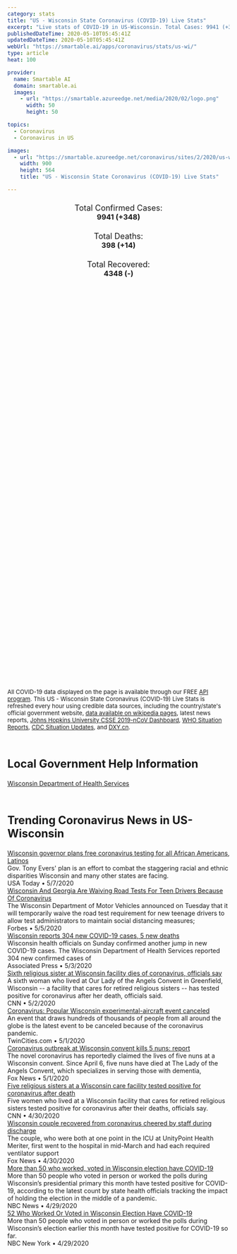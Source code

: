 ```yaml
---
category: stats
title: "US - Wisconsin State Coronavirus (COVID-19) Live Stats"
excerpt: "Live stats of COVID-19 in US-Wisconsin. Total Cases: 9941 (+348), Deaths: 398 (+14), Recoveries: 4348(-)."
publishedDateTime: 2020-05-10T05:45:41Z
updatedDateTime: 2020-05-10T05:45:41Z
webUrl: "https://smartable.ai/apps/coronavirus/stats/us-wi/"
type: article
heat: 100

provider:
  name: Smartable AI
  domain: smartable.ai
  images:
    - url: "https://smartable.azureedge.net/media/2020/02/logo.png"
      width: 50
      height: 50

topics:
  - Coronavirus
  - Coronavirus in US

images:
  - url: "https://smartable.azureedge.net/coronavirus/sites/2/2020/us-wi.jpg"
    width: 900
    height: 564
    title: "US - Wisconsin State Coronavirus (COVID-19) Live Stats"

---
```

<div class="total-stats" style="text-align: center;">
    <h3>
	    <div style="font-size: 18px; font-weight: 400;">Total Confirmed Cases:</div>
	    9941 (<span class='red'>+348</span>)
    </h3>
    <h3>
	    <div style="font-size: 18px; font-weight: 400;">Total Deaths:</div>
	    398 (<span class='red'>+14</span>)
    </h3>
    <h3>
	    <div style="font-size: 18px; font-weight: 400;">Total Recovered:</div>
	    4348 (-)
    </h3>
</div>

<script type="text/javascript" src="https://www.gstatic.com/charts/loader.js"></script>

<div id="time_series_chart" style="width: 100%; height: 400px;"></div>
<script type="text/javascript">
  google.charts.load('current', {'packages':['corechart']});
  google.charts.setOnLoadCallback(drawChart);
  function drawChart() {
    var data = google.visualization.arrayToDataTable([
      ['Date', 'Total Cases', 'Total Deaths', 'Total Recovered'],
      ['1/22/2020', 0, 0, 0],['1/23/2020', 0, 0, 0],['1/24/2020', 0, 0, 0],['1/25/2020', 0, 0, 0],['1/26/2020', 0, 0, 0],['1/27/2020', 0, 0, 0],['1/28/2020', 0, 0, 0],['1/29/2020', 0, 0, 0],['1/30/2020', 0, 0, 0],['1/31/2020', 0, 0, 0],['2/1/2020', 0, 0, 0],['2/2/2020', 0, 0, 0],['2/3/2020', 0, 0, 0],['2/4/2020', 0, 0, 0],['2/5/2020', 0, 0, 0],['2/6/2020', 0, 0, 0],['2/7/2020', 0, 0, 0],['2/8/2020', 0, 0, 0],['2/9/2020', 0, 0, 0],['2/10/2020', 0, 0, 0],['2/11/2020', 0, 0, 0],['2/12/2020', 0, 0, 0],['2/13/2020', 0, 0, 0],['2/14/2020', 0, 0, 0],['2/15/2020', 0, 0, 0],['2/16/2020', 0, 0, 0],['2/17/2020', 0, 0, 0],['2/18/2020', 0, 0, 0],['2/19/2020', 0, 0, 0],['2/20/2020', 0, 0, 0],['2/21/2020', 0, 0, 0],['2/22/2020', 0, 0, 0],['2/23/2020', 0, 0, 0],['2/24/2020', 0, 0, 0],['2/25/2020', 0, 0, 0],['2/26/2020', 0, 0, 0],['2/27/2020', 0, 0, 0],['2/28/2020', 0, 0, 0],['2/29/2020', 0, 0, 0],['3/1/2020', 0, 0, 0],['3/2/2020', 0, 0, 0],['3/3/2020', 0, 0, 0],['3/4/2020', 0, 0, 0],['3/5/2020', 0, 0, 0],['3/6/2020', 0, 0, 0],['3/7/2020', 0, 0, 0],['3/8/2020', 0, 0, 0],['3/9/2020', 0, 0, 0],['3/10/2020', 3, 0, 0],['3/11/2020', 4, 0, 1],['3/12/2020', 8, 0, 1],['3/13/2020', 29, 0, 1],['3/14/2020', 37, 0, 1],['3/15/2020', 34, 0, 1],['3/16/2020', 48, 0, 1],['3/17/2020', 90, 0, 1],['3/18/2020', 114, 0, 1],['3/19/2020', 160, 2, 1],['3/20/2020', 219, 3, 1],['3/21/2020', 282, 4, 1],['3/22/2020', 383, 4, 1],['3/23/2020', 425, 5, 1],['3/24/2020', 481, 5, 1],['3/25/2020', 638, 7, 1],['3/26/2020', 728, 10, 1],['3/27/2020', 926, 14, 1],['3/28/2020', 1055, 17, 1],['3/29/2020', 1164, 18, 1],['3/30/2020', 1285, 24, 1],['3/31/2020', 1412, 25, 1],['4/1/2020', 1568, 28, 1],['4/2/2020', 1741, 38, 1],['4/3/2020', 1998, 51, 1],['4/4/2020', 2128, 60, 1],['4/5/2020', 2320, 75, 1],['4/6/2020', 2511, 85, 1],['4/7/2020', 2578, 93, 1],['4/8/2020', 2812, 103, 65],['4/9/2020', 2890, 111, 84],['4/10/2020', 3068, 128, 84],['4/11/2020', 3213, 137, 84],['4/12/2020', 3341, 144, 84],['4/13/2020', 3428, 155, 87],['4/14/2020', 3555, 170, 87],['4/15/2020', 3721, 183, 87],['4/16/2020', 3876, 197, 93],['4/17/2020', 4053, 206, 135],['4/18/2020', 4199, 212, 194],['4/19/2020', 4346, 220, 196],['4/20/2020', 4541, 234, 196],['4/21/2020', 4625, 244, 196],['4/22/2020', 4845, 248, 196],['4/23/2020', 5052, 258, 196],['4/24/2020', 5356, 263, 196],['4/25/2020', 5689, 267, 2313],['4/26/2020', 5913, 273, 2313],['4/27/2020', 6083, 282, 2313],['4/28/2020', 6291, 300, 2313],['4/29/2020', 6522, 308, 3210],['4/30/2020', 6854, 316, 3210],['5/1/2020', 7250, 322, 3210],['5/2/2020', 7661, 335, 3210],['5/3/2020', 7965, 340, 3723],['5/4/2020', 8237, 341, 3973],['5/5/2020', 8567, 354, 4131],['5/6/2020', 8902, 363, 4348],['5/7/2020', 9218, 375, 4348],['5/8/2020', 9593, 384, 4348],['5/9/2020', 9941, 398, 4348],
    ]);
    var options = {
      curveType: 'none',
      chartArea: {'width': '80%', 'height': '80%'},
      legend: { position: 'top' },
      lineWidth: 5,
      colors: ['#f60109', '#444444', '#81B71F']
    };
    var chart = new google.visualization.LineChart(document.getElementById('time_series_chart'));
    chart.draw(data, options);
  }
</script>

<div id="geo_chart" style="width: 100%; height: 500px;"></div>
<script type="text/javascript">
  google.charts.load('current', {
    'packages':['geochart'],
    'mapsApiKey': 'AIzaSyDk1HhVhLaveyKrUhhHZ5YwzIpEcbdal6U'
  });
  google.charts.setOnLoadCallback(drawRegionsMap);
  function drawRegionsMap() {
    var data = google.visualization.arrayToDataTable([
      ['LATITUDE', 'LONGITUDE', 'DESCRIPTION', 'Total Cases', 'Total Deaths'],
      [46.4354, -91.06, "Bayfield", 3, 1],[44.317, -88.0972, "Brown", 1834, 18],[43.9491, -88.0942, "Calumet", 35, 0],[45.1988, -91.5666, "Chippewa", 29, 0],[44.5605, -90.5905, "Clark", 24, 4],[43.3154, -89.5367, "Columbia", 32, 1],[43.0186, -89.5498, "Dane", 465, 23],[43.5271, -88.5615, "Dodge", 55, 1],[46.2409, -91.7995, "Douglas", 11, 0],[44.8893, -91.9084, "Dunn", 14, 0],[44.803, -91.4387, "Eau Claire", 54, 0],[43.8377, -88.3465, "Fond du Lac", 86, 3],[42.9793, -90.6491, "Grant", 67, 7],[42.6168, -89.3756, "Green", 33, 0],[42.8419, -90.3961, "Iowa", 10, 0],[46.4104, -90.2695, "Iron", 2, 1],[44.2981, -90.8419, "Jackson", 13, 1],[43.0165, -88.6999, "Jefferson", 50, 0],[43.6531, -90.2239, "Juneau", 21, 1],[42.5707, -88.1044, "Kenosha", 651, 15],[43.9075, -90.9165, "La Crosse", 32, 0],[44.9615, -89.6457, "Marathon", 24, 1],[45.0556, -87.7476, "Marinette", 16, 1],[43.7653, -89.4599, "Marquette", 3, 1],[42.937, -88.0018, "Milwaukee", 3854, 224],[43.8132, -90.5268, "Monroe", 14, 1],[45.8047, -89.1708, "Oneida", 7, 0],[44.4449, -88.5768, "Outagamie", 111, 2],[43.3847, -87.9439, "Ozaukee", 104, 9],[44.7509, -92.3814, "Pierce", 12, 0],[44.2607, -89.4087, "Portage", 7, 0],[42.8088, -88.215, "Racine", 680, 16],[43.1857, -90.2012, "Richland", 13, 2],[42.8386, -89.0698, "Rock", 347, 13],[43.4814, -89.7719, "Sauk", 71, 3],[43.6766, -87.9478, "Sheboygan", 65, 2],[44.9691, -92.4381, "St. Croix", 27, 0],[45.991, -89.5332, "Vilas", 4, 0],[42.8372, -88.734, "Walworth", 229, 10],[43.4204, -88.3443, "Washington", 116, 4],[43.1229, -88.3838, "Waukesha", 396, 23],[44.395, -88.7394, "Waupaca", 13, 1],[44.0391, -88.7378, "Winnebago", 98, 1],[44.6057, -89.8549, "Wood", 2, 0],[46.5986, -90.6618, "Ashland", 2, 0],[44.4214, -92.0044, "Buffalo", 6, 1],[45.0659, -87.133, "Door", 20, 3],[45.3006, -88.5146, "Oconto", 28, 0],[43.3516, -91.0935, "Crawford", 17, 0],[44.0253, -89.8861, "Adams", 4, 1],[44.9347, -88.7334, "Menominee", 2, 0],[44.3705, -91.3476, "Trempealeau", 5, 0],[45.5353, -92.0269, "Barron", 10, 0],[45.459, -91.2734, "Rusk", 4, 0],[44.1525, -87.9517, "Manitowoc", 19, 1],[45.0046, -89.0411, "Shawano", 20, 0],[45.8431, -88.6673, "Florence", 2, 0],[44.1788, -89.2442, "Waushara", 4, 0],[44.4607, -87.5133, "Kewaunee", 28, 1],[42.5801, -90.0235, "Lafayette", 13, 0],[45.7976, -91.3005, "Sawyer", 4, 0],[45.7159, -92.3965, "Polk", 5, 0],[45.5301, -90.5868, "Price", 1, 0],[43.9704, -88.9505, "Green Lake", 7, 0],[45.8445, -91.5502, "Washburn", 1, 0],[43.5576968, -90.8294002, "Vernon", 3, 0],[45.3743102, -89.7725799, "Lincoln", 1, 0],[45.6704497, -88.8375807, "Forest", 1, 0],
    ]);
    var options = {
      backgroundColor: {fill:'transparent',stroke:'#FFF' ,strokeWidth:0 }, 
      displayMode: 'markers',
      region: 'US-WI', 
      resolution: 'metros',
      colorAxis: {colors: ['#F27D81', '#f60109']},
      sizeAxis: {minSize:3,  maxSize:12},
    };
    var chart = new google.visualization.GeoChart(document.getElementById('geo_chart'));
    chart.draw(data, options);
  };
</script>

<div id="geo_table"></div>
<script type="text/javascript">
  google.charts.load('current', {'packages':['table']});
  google.charts.setOnLoadCallback(drawTable);
  function drawTable() {
    var data = new google.visualization.DataTable();
    data.addColumn('string', 'Location');
    data.addColumn('number', 'Total Cases');
    data.addColumn('number', 'New Cases');
    data.addColumn('number', 'Active Cases');
    data.addColumn('number', 'Total Deaths');
    data.addColumn('number', 'New Deaths');
    data.addColumn('number', 'Total Recovered');
    data.addRows([
      [{v:"Bayfield", f:"Bayfield"}, 3, 0, 2, 1, 0, 0],[{v:"Brown", f:"Brown"}, 1834, 57, 1816, 18, 5, 0],[{v:"Calumet", f:"Calumet"}, 35, 1, 35, 0, 0, 0],[{v:"Chippewa", f:"Chippewa"}, 29, 2, 29, 0, 0, 0],[{v:"Clark", f:"Clark"}, 24, 1, 20, 4, 0, 0],[{v:"Columbia", f:"Columbia"}, 32, 0, 31, 1, 0, 0],[{v:"Dane", f:"Dane"}, 465, 10, 441, 23, 0, 1],[{v:"Dodge", f:"Dodge"}, 55, 4, 54, 1, 0, 0],[{v:"Douglas", f:"Douglas"}, 11, 1, 11, 0, 0, 0],[{v:"Dunn", f:"Dunn"}, 14, 0, 14, 0, 0, 0],[{v:"Eau Claire", f:"Eau Claire"}, 54, 4, 54, 0, 0, 0],[{v:"Fond du Lac", f:"Fond du Lac"}, 86, 1, 83, 3, 0, 0],[{v:"Grant", f:"Grant"}, 67, 1, 60, 7, 0, 0],[{v:"Green", f:"Green"}, 33, 10, 33, 0, 0, 0],[{v:"Iowa", f:"Iowa"}, 10, 0, 10, 0, 0, 0],[{v:"Iron", f:"Iron"}, 2, 0, 1, 1, 0, 0],[{v:"Jackson", f:"Jackson"}, 13, 0, 12, 1, 0, 0],[{v:"Jefferson", f:"Jefferson"}, 50, 0, 50, 0, 0, 0],[{v:"Juneau", f:"Juneau"}, 21, 0, 20, 1, 0, 0],[{v:"Kenosha", f:"Kenosha"}, 651, 24, 636, 15, 0, 0],[{v:"La Crosse", f:"La Crosse"}, 32, 0, 9, 0, 0, 23],[{v:"Marathon", f:"Marathon"}, 24, 2, 23, 1, 0, 0],[{v:"Marinette", f:"Marinette"}, 16, 1, 15, 1, 0, 0],[{v:"Marquette", f:"Marquette"}, 3, 0, 2, 1, 0, 0],[{v:"Milwaukee", f:"Milwaukee"}, 3854, 132, 3630, 224, 5, 0],[{v:"Monroe", f:"Monroe"}, 14, 0, 6, 1, 0, 7],[{v:"Oneida", f:"Oneida"}, 7, 0, 7, 0, 0, 0],[{v:"Outagamie", f:"Outagamie"}, 111, 6, 109, 2, 0, 0],[{v:"Ozaukee", f:"Ozaukee"}, 104, 3, 95, 9, 0, 0],[{v:"Pierce", f:"Pierce"}, 12, 0, 12, 0, 0, 0],[{v:"Portage", f:"Portage"}, 7, 0, 7, 0, 0, 0],[{v:"Racine", f:"Racine"}, 680, 46, 664, 16, 0, 0],[{v:"Richland", f:"Richland"}, 13, 0, 11, 2, 0, 0],[{v:"Rock", f:"Rock"}, 347, 4, 334, 13, 1, 0],[{v:"Sauk", f:"Sauk"}, 71, 1, 68, 3, 0, 0],[{v:"Sheboygan", f:"Sheboygan"}, 65, 0, 36, 2, 0, 27],[{v:"St. Croix", f:"St. Croix"}, 27, 1, 27, 0, 0, 0],[{v:"Vilas", f:"Vilas"}, 4, 0, 4, 0, 0, 0],[{v:"Walworth", f:"Walworth"}, 229, 3, 201, 10, 1, 18],[{v:"Washington", f:"Washington"}, 116, 2, 112, 4, 0, 0],[{v:"Waukesha", f:"Waukesha"}, 396, 9, 253, 23, 1, 120],[{v:"Waupaca", f:"Waupaca"}, 13, 2, 12, 1, 0, 0],[{v:"Winnebago", f:"Winnebago"}, 98, 7, 97, 1, 0, 0],[{v:"Wood", f:"Wood"}, 2, 0, 2, 0, 0, 0],[{v:"Ashland", f:"Ashland"}, 2, 0, 2, 0, 0, 0],[{v:"Buffalo", f:"Buffalo"}, 6, 0, 5, 1, 0, 0],[{v:"Door", f:"Door"}, 20, 2, 17, 3, 0, 0],[{v:"Oconto", f:"Oconto"}, 28, 1, 28, 0, 0, 0],[{v:"Crawford", f:"Crawford"}, 17, 1, 17, 0, 0, 0],[{v:"Adams", f:"Adams"}, 4, 0, 3, 1, 0, 0],[{v:"Menominee", f:"Menominee"}, 2, 0, 2, 0, 0, 0],[{v:"Trempealeau", f:"Trempealeau"}, 5, 0, 5, 0, 0, 0],[{v:"Barron", f:"Barron"}, 10, 0, 10, 0, 0, 0],[{v:"Rusk", f:"Rusk"}, 4, 0, 4, 0, 0, 0],[{v:"Manitowoc", f:"Manitowoc"}, 19, 2, 18, 1, 0, 0],[{v:"Shawano", f:"Shawano"}, 20, 0, 20, 0, 0, 0],[{v:"Florence", f:"Florence"}, 2, 0, 2, 0, 0, 0],[{v:"Waushara", f:"Waushara"}, 4, 0, 4, 0, 0, 0],[{v:"Kewaunee", f:"Kewaunee"}, 28, 2, 27, 1, 0, 0],[{v:"Lafayette", f:"Lafayette"}, 13, 4, 13, 0, 0, 0],[{v:"Sawyer", f:"Sawyer"}, 4, 0, 4, 0, 0, 0],[{v:"Polk", f:"Polk"}, 5, 0, 5, 0, 0, 0],[{v:"Price", f:"Price"}, 1, 0, 1, 0, 0, 0],[{v:"Green Lake", f:"Green Lake"}, 7, 1, 7, 0, 0, 0],[{v:"Washburn", f:"Washburn"}, 1, 0, 1, 0, 0, 0],[{v:"Vernon", f:"Vernon"}, 3, 0, 3, 0, 0, 0],[{v:"Lincoln", f:"Lincoln"}, 1, 0, 1, 0, 0, 0],[{v:"Forest", f:"Forest"}, 1, 0, 1, 0, 0, 0],
    ]);
    data.setProperty(0, 0, 'style', 'min-width:100px');
    var table = new google.visualization.Table(document.getElementById('geo_table'));
    table.draw(data, {allowHtml: true, sortColumn: 2, sortAscending: false, width: '660px', height: '100%'});
  }
</script>

<span style="font-size: 13px">All COVID-19 data displayed on the page is available through our FREE <a href="https://developer.smartable.ai">API program</a>. This US - Wisconsin State Coronavirus (COVID-19) Live Stats is refreshed every hour using credible data sources, including the country/state's official government website, <a href="https://en.wikipedia.org/wiki/2019%E2%80%9320_coronavirus_pandemic" target="_blank">data available on wikipedia pages</a>, latest news reports, <a href="https://systems.jhu.edu/research/public-health/ncov/" target="_blank">Johns Hopkins University CSSE 2019-nCoV Dashboard</a>, <a href="https://www.who.int/emergencies/diseases/novel-coronavirus-2019/situation-reports" target="_blank">WHO Situation Reports</a>, <a href="https://www.cdc.gov/coronavirus/2019-ncov/index.html" target="_blank">CDC Situation Updates</a>, and <a href="https://ncov.dxy.cn/ncovh5/view/pneumonia" target="_blank">DXY.cn</a>.</span>

<h2 id="news" class="center" style="margin-top: 60px; font-size: 25px;">Local Government Help Information</h2>
<div class="info center">
<a href="https://www.dhs.wisconsin.gov/disease/covid-19.htm" target="_blank">Wisconsin Department of Health Services</a>
</div>
<h2 id="news" class="center" style="margin-top: 60px; font-size: 25px;">Trending Coronavirus News in US-Wisconsin</h2>
<div class="row">
<div class="col-md-6 col-sm-12">
  <div class="content-card">
	<a href="https://www.usatoday.com/story/news/politics/2020/05/07/coronavirus-wisconsin-plans-free-testing-minority-communities/3092830001/"><div class="card-image" style="background-image: url(https://www.gannett-cdn.com/presto/2020/04/27/PMJS/dc6b6efb-10a0-43be-9a07-37c59820ed62-Corona_TEST_00708.JPG?auto=webp&crop=3899,2194,x0,y0&format=pjpg&width=1200)"></div></a>
	<div class="content">
		<div class="card-title"><a href="https://www.usatoday.com/story/news/politics/2020/05/07/coronavirus-wisconsin-plans-free-testing-minority-communities/3092830001/">Wisconsin governor plans free coronavirus testing for all African Americans, Latinos</a></div>
		<div class="card-excerpt">Gov. Tony Evers' plan is an effort to combat the staggering racial and ethnic disparities Wisconsin and many other states are facing.</div>
		<div class="card-meta">
			<span class="card-provider">USA Today</span> • <span class="card-date">5/7/2020</span>
		</div>
	</div>
  </div>
</div>
<div class="col-md-6 col-sm-12">
  <div class="content-card">
	<a href="https://www.forbes.com/sites/sarahhansen/2020/05/05/wisconsin-and-georgia-are-waiving-road-tests-for-teen-drivers-because-of-coronavirus/"><div class="card-image" style="background-image: url(https://thumbor.forbes.com/thumbor/fit-in/1200x0/filters%3Aformat%28jpg%29/https%3A%2F%2Fspecials-images.forbesimg.com%2Fimageserve%2F142740168%2F0x0.jpg)"></div></a>
	<div class="content">
		<div class="card-title"><a href="https://www.forbes.com/sites/sarahhansen/2020/05/05/wisconsin-and-georgia-are-waiving-road-tests-for-teen-drivers-because-of-coronavirus/">Wisconsin And Georgia Are Waiving Road Tests For Teen Drivers Because Of Coronavirus</a></div>
		<div class="card-excerpt">The Wisconsin Department of Motor Vehicles announced on Tuesday that it will temporarily waive the road test requirement for new teenage drivers to allow test administrators to maintain social distancing measures;</div>
		<div class="card-meta">
			<span class="card-provider">Forbes</span> • <span class="card-date">5/5/2020</span>
		</div>
	</div>
  </div>
</div>
<div class="col-md-6 col-sm-12">
  <div class="content-card">
	<a href="https://apnews.com/bd538afd7a3ec7eaa580e2e9415d1d45"><div class="card-image" style="background-image: url(https://apnews.com/images/ShareLogo2.png)"></div></a>
	<div class="content">
		<div class="card-title"><a href="https://apnews.com/bd538afd7a3ec7eaa580e2e9415d1d45">Wisconsin reports 304 new COVID-19 cases, 5 new deaths</a></div>
		<div class="card-excerpt">Wisconsin health officials on Sunday confirmed another jump in new COVID-19 cases. The Wisconsin Department of Health Services reported 304 new confirmed cases of</div>
		<div class="card-meta">
			<span class="card-provider">Associated Press</span> • <span class="card-date">5/3/2020</span>
		</div>
	</div>
  </div>
</div>
<div class="col-md-6 col-sm-12">
  <div class="content-card">
	<a href="https://www.cnn.com/2020/05/02/us/wisconsin-religious-sisters-coronavirus-deaths/index.html"><div class="card-image" style="background-image: url(https://cdn.cnn.com/cnnnext/dam/assets/200502113847-sister-josephine-seier-super-tease.jpg)"></div></a>
	<div class="content">
		<div class="card-title"><a href="https://www.cnn.com/2020/05/02/us/wisconsin-religious-sisters-coronavirus-deaths/index.html">Sixth religious sister at Wisconsin facility dies of coronavirus, officials say</a></div>
		<div class="card-excerpt">A sixth woman who lived at Our Lady of the Angels Convent in Greenfield, Wisconsin -- a facility that cares for retired religious sisters -- has tested positive for coronavirus after her death, officials said.</div>
		<div class="card-meta">
			<span class="card-provider">CNN</span> • <span class="card-date">5/2/2020</span>
		</div>
	</div>
  </div>
</div>
<div class="col-md-6 col-sm-12">
  <div class="content-card">
	<a href="https://www.twincities.com/2020/05/01/eaa-cancels-convention-that-draws-hundreds-of-thousands/"><div class="card-image" style="background-image: url(https://www.twincities.com/wp-content/uploads/2020/05/wpid-20150622__150621LIFE_oshkosh_airshow.jpeg?w=650&h=366)"></div></a>
	<div class="content">
		<div class="card-title"><a href="https://www.twincities.com/2020/05/01/eaa-cancels-convention-that-draws-hundreds-of-thousands/">Coronavirus: Popular Wisconsin experimental-aircraft event canceled</a></div>
		<div class="card-excerpt">An event that draws hundreds of thousands of people from all around the globe is the latest event to be canceled because of the coronavirus pandemic.</div>
		<div class="card-meta">
			<span class="card-provider">TwinCities.com</span> • <span class="card-date">5/1/2020</span>
		</div>
	</div>
  </div>
</div>
<div class="col-md-6 col-sm-12">
  <div class="content-card">
	<a href="https://www.foxnews.com/health/coronavirus-outbreak-wisconsin-convent-5-nuns-dead"><div class="card-image" style="background-image: url(https://a57.foxnews.com/static.foxnews.com/foxnews.com/content/uploads/2020/05/640/320/ec1e2166-iStock-1189955819-1.jpg?ve=1&tl=1)"></div></a>
	<div class="content">
		<div class="card-title"><a href="https://www.foxnews.com/health/coronavirus-outbreak-wisconsin-convent-5-nuns-dead">Coronavirus outbreak at Wisconsin convent kills 5 nuns: report</a></div>
		<div class="card-excerpt">The novel coronavirus has reportedly claimed the lives of five nuns at a Wisconsin convent. Since April 6, five nuns have died at The Lady of the Angels Convent, which specializes in serving those with dementia,</div>
		<div class="card-meta">
			<span class="card-provider">Fox News</span> • <span class="card-date">5/1/2020</span>
		</div>
	</div>
  </div>
</div>
<div class="col-md-6 col-sm-12">
  <div class="content-card">
	<a href="https://www.cnn.com/2020/05/01/us/wisconsin-sisters-coronavirus-deaths/index.html"><div class="card-image" style="background-image: url(https://cdn.cnn.com/cnnnext/dam/assets/200501045758-nuns-coronavirus-deaths-super-tease.jpg)"></div></a>
	<div class="content">
		<div class="card-title"><a href="https://www.cnn.com/2020/05/01/us/wisconsin-sisters-coronavirus-deaths/index.html">Five religious sisters at a Wisconsin care facility tested positive for coronavirus after death</a></div>
		<div class="card-excerpt">Five women who lived at a Wisconsin facility that cares for retired religious sisters tested positive for coronavirus after their deaths, officials say.</div>
		<div class="card-meta">
			<span class="card-provider">CNN</span> • <span class="card-date">4/30/2020</span>
		</div>
	</div>
  </div>
</div>
<div class="col-md-6 col-sm-12">
  <div class="content-card">
	<a href="https://www.foxnews.com/health/wisconsin-couple-recovered-coronavirus-cheered-by-staff-during-discharge"><div class="card-image" style="background-image: url(https://a57.foxnews.com/static.foxnews.com/foxnews.com/content/uploads/2020/04/640/320/coronavirus_recovery_swns.jpg?ve=1&tl=1)"></div></a>
	<div class="content">
		<div class="card-title"><a href="https://www.foxnews.com/health/wisconsin-couple-recovered-coronavirus-cheered-by-staff-during-discharge">Wisconsin couple recovered from coronavirus cheered by staff during discharge</a></div>
		<div class="card-excerpt">The couple, who were both at one point in the ICU at UnityPoint Health Meriter, first went to the hospital in mid-March and had each required ventilator support</div>
		<div class="card-meta">
			<span class="card-provider">Fox News</span> • <span class="card-date">4/30/2020</span>
		</div>
	</div>
  </div>
</div>
<div class="col-md-6 col-sm-12">
  <div class="content-card">
	<a href="https://www.nbcnews.com/health/health-news/live-blog/2020-04-29-coronavirus-news-n1195006/ncrd1195976"><div class="card-image" style="background-image: url(https://media4.s-nbcnews.com/i/newscms/2020_18/3328066/200428-health-care-workers-philadelphia-mn-1520_0e8da6800ff4e10b638c91e1ff0b2ada.JPG)"></div></a>
	<div class="content">
		<div class="card-title"><a href="https://www.nbcnews.com/health/health-news/live-blog/2020-04-29-coronavirus-news-n1195006/ncrd1195976">More than 50 who worked, voted in Wisconsin election have COVID-19</a></div>
		<div class="card-excerpt">More than 50 people who voted in person or worked the polls during Wisconsin’s presidential primary this month have tested positive for COVID-19, according to the latest count by state health officials tracking the impact of holding the election in the middle of a pandemic.</div>
		<div class="card-meta">
			<span class="card-provider">NBC News</span> • <span class="card-date">4/29/2020</span>
		</div>
	</div>
  </div>
</div>
<div class="col-md-6 col-sm-12">
  <div class="content-card">
	<a href="https://www.nbcnewyork.com/news/national-international/52-who-worked-or-voted-in-wisconsin-election-have-covid-19/2395561/"><div class="card-image" style="background-image: url(https://media.nbcnewyork.com/2019/09/AP_20120555314232.jpg?resize=1200%2C675)"></div></a>
	<div class="content">
		<div class="card-title"><a href="https://www.nbcnewyork.com/news/national-international/52-who-worked-or-voted-in-wisconsin-election-have-covid-19/2395561/">52 Who Worked Or Voted in Wisconsin Election Have COVID-19</a></div>
		<div class="card-excerpt">More than 50 people who voted in person or worked the polls during Wisconsin’s election earlier this month have tested positive for COVID-19 so far.</div>
		<div class="card-meta">
			<span class="card-provider">NBC New York</span> • <span class="card-date">4/29/2020</span>
		</div>
	</div>
  </div>
</div>

</div>


